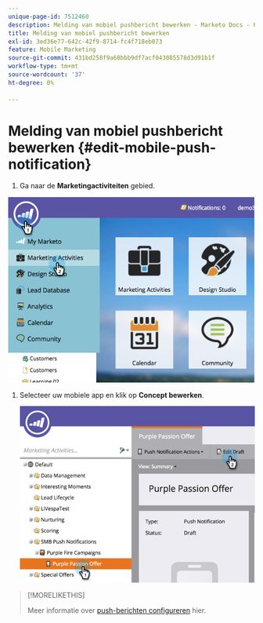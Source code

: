 ```yaml
---
unique-page-id: 7512460
description: Melding van mobiel pushbericht bewerken - Marketo Docs - Productdocumentatie
title: Melding van mobiel pushbericht bewerken
exl-id: 3ed36e77-642c-42f9-8714-fc4f718eb073
feature: Mobile Marketing
source-git-commit: 431bd258f9a68bbb9df7acf043085578d3d91b1f
workflow-type: tm+mt
source-wordcount: '37'
ht-degree: 0%

---
```


# Melding van mobiel pushbericht bewerken {#edit-mobile-push-notification}

1. Ga naar de **Marketingactiviteiten** gebied.

![](assets/image2015-4-22-18-3a44-3a42.png)

1. Selecteer uw mobiele app en klik op **Concept bewerken**.

   ![](assets/image2015-4-22-18-3a45-3a13.png)

>[!MORELIKETHIS]
>
>Meer informatie over [push-berichten configureren](/help/marketo/product-docs/mobile-marketing/push-notifications/configure-mobile-push-notification.md) hier.
